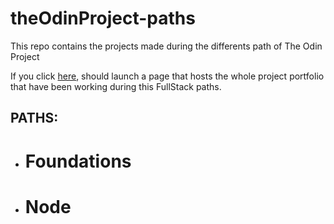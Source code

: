 # theOdinProject-paths

This repo contains the projects made during the differents path of The Odin Project

If you click [here](https://ingggrm.github.io/theOdinProject-paths/), should launch a page that hosts the whole project portfolio that have been working during this FullStack paths.

## PATHS:

-   # Foundations

-   # Node
